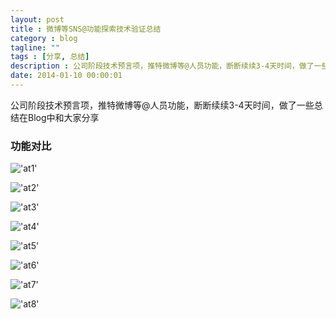 ```yaml
---
layout: post
title : 微博等SNS@功能探索技术验证总结
category : blog
tagline: ""
tags : [分享, 总结]
description : 公司阶段技术预言项，推特微博等@人员功能，断断续续3-4天时间，做了一些总结在Blog中和大家分享
date: 2014-01-10 00:00:01
---
```


公司阶段技术预言项，推特微博等@人员功能，断断续续3-4天时间，做了一些总结在Blog中和大家分享

<!-- more -->

### 功能对比

!['at1'](http://ww1.sinaimg.cn/mw690/454c4867tw1eh7jb40u64j21kw16jwun.jpg)

!['at2'](http://ww3.sinaimg.cn/mw690/454c4867tw1eh7jbxfjq2j21kw16l7ji.jpg)

!['at3'](http://ww4.sinaimg.cn/mw690/454c4867tw1eh7jckue5ij21kw16i4di.jpg)

!['at4'](http://ww3.sinaimg.cn/mw690/454c4867tw1eh7jd9hmrdj21kw16oard.jpg)

!['at5'](http://ww4.sinaimg.cn/mw690/454c4867tw1eh7jdwwe68j21kw16m4dc.jpg)

!['at6'](http://ww1.sinaimg.cn/mw690/454c4867tw1eh7jekivd4j21kw16f4f4.jpg)

!['at7'](http://ww2.sinaimg.cn/mw690/454c4867tw1eh7jf7bxdqj21kw16lwty.jpg)

!['at8'](http://ww1.sinaimg.cn/mw690/454c4867tw1eh7jfykgw8j21kw16ined.jpg)
